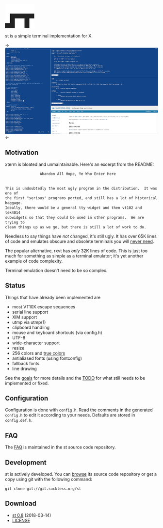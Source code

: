 ![st](st.svg)

st is a simple terminal implementation for X.

->[![Screenshot of dwm & st](screenshots/frign-2016-s.png)](screenshots/frign-2016.png)<-

Motivation
----------
xterm is bloated and unmaintainable. Here's an excerpt from the README:

					Abandon All Hope, Ye Who Enter Here


	This is undoubtedly the most ugly program in the distribution.	It was one of
	the first "serious" programs ported, and still has a lot of historical baggage.
	Ideally, there would be a general tty widget and then vt102 and tek4014
	subwidgets so that they could be used in other programs.  We are trying to
	clean things up as we go, but there is still a lot of work to do.

Needless to say things have *not* changed, it's still ugly.
It has over 65K lines of code and emulates obscure and obsolete terminals
you will [never need](http://www.science.uva.nl/museum/tek4014.php).

The popular alternative, rxvt has *only* 32K lines of code. This is just
too much for something as simple as a terminal emulator; it's yet another
example of code complexity.

Terminal emulation doesn't need to be so complex.

Status
------
Things that have already been implemented are

* most VT10X escape sequences
* serial line support
* XIM support
* utmp via utmp(1)
* clipboard handling
* mouse and keyboard shortcuts (via config.h)
* UTF-8
* wide-character support
* resize
* 256 colors and [true colors](https://gist.github.com/XVilka/8346728)
* antialiased fonts (using fontconfig)
* fallback fonts
* line drawing

See the [goals](//st.suckless.org/goals) for more details and the
[TODO](//git.suckless.org/st/plain/TODO) for what still needs to be
implemented or fixed.

Configuration
-------------

Configuration is done with `config.h`. Read the comments in the
generated `config.h` to edit it according to your needs.
Defaults are stored in `config.def.h`.

FAQ
---
The [FAQ](//git.suckless.org/st/plain/FAQ) is maintained in the st
source code repository.

Development
-----------
st is actively developed. You can [browse](//git.suckless.org/st) its
source code repository or get a copy using git with the following command:

	git clone git://git.suckless.org/st

Download
--------
* [st 0.8](//dl.suckless.org/st/st-0.8.tar.gz) (2018-03-14)
* [LICENSE](//git.suckless.org/st/plain/LICENSE)

